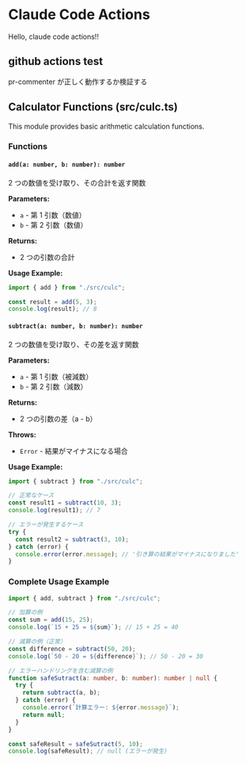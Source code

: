 # Claude Code Actions

Hello, claude code actions!!

## github actions test

pr-commenter が正しく動作するか検証する

## Calculator Functions (src/culc.ts)

This module provides basic arithmetic calculation functions.

### Functions

#### `add(a: number, b: number): number`

2 つの数値を受け取り、その合計を返す関数

**Parameters:**

- `a` - 第 1 引数（数値）
- `b` - 第 2 引数（数値）

**Returns:**

- 2 つの引数の合計

**Usage Example:**

```typescript
import { add } from "./src/culc";

const result = add(5, 3);
console.log(result); // 8
```

#### `subtract(a: number, b: number): number`

2 つの数値を受け取り、その差を返す関数

**Parameters:**

- `a` - 第 1 引数（被減数）
- `b` - 第 2 引数（減数）

**Returns:**

- 2 つの引数の差（a - b）

**Throws:**

- `Error` - 結果がマイナスになる場合

**Usage Example:**

```typescript
import { subtract } from "./src/culc";

// 正常なケース
const result1 = subtract(10, 3);
console.log(result1); // 7

// エラーが発生するケース
try {
  const result2 = subtract(3, 10);
} catch (error) {
  console.error(error.message); // '引き算の結果がマイナスになりました'
}
```

### Complete Usage Example

```typescript
import { add, subtract } from "./src/culc";

// 加算の例
const sum = add(15, 25);
console.log(`15 + 25 = ${sum}`); // 15 + 25 = 40

// 減算の例（正常）
const difference = subtract(50, 20);
console.log(`50 - 20 = ${difference}`); // 50 - 20 = 30

// エラーハンドリングを含む減算の例
function safeSutract(a: number, b: number): number | null {
  try {
    return subtract(a, b);
  } catch (error) {
    console.error(`計算エラー: ${error.message}`);
    return null;
  }
}

const safeResult = safeSutract(5, 10);
console.log(safeResult); // null (エラーが発生)
```
